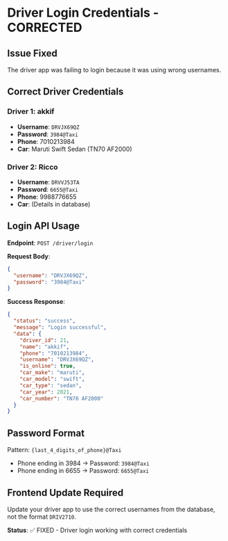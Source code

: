 # Driver Login Credentials - CORRECTED

## Issue Fixed
The driver app was failing to login because it was using wrong usernames.

## Correct Driver Credentials

### Driver 1: akkif
- **Username**: `DRVJX69QZ`
- **Password**: `3984@Taxi`
- **Phone**: 7010213984
- **Car**: Maruti Swift Sedan (TN70 AF2000)

### Driver 2: Ricco  
- **Username**: `DRVVJ53TA`
- **Password**: `6655@Taxi`
- **Phone**: 9988776655
- **Car**: (Details in database)

## Login API Usage

**Endpoint**: `POST /driver/login`

**Request Body**:
```json
{
  "username": "DRVJX69QZ",
  "password": "3984@Taxi"
}
```

**Success Response**:
```json
{
  "status": "success",
  "message": "Login successful",
  "data": {
    "driver_id": 21,
    "name": "akkif",
    "phone": "7010213984",
    "username": "DRVJX69QZ",
    "is_online": true,
    "car_make": "maruti",
    "car_model": "swift",
    "car_type": "sedan",
    "car_year": 2021,
    "car_number": "TN70 AF2000"
  }
}
```

## Password Format
Pattern: `{last_4_digits_of_phone}@Taxi`

- Phone ending in 3984 → Password: `3984@Taxi`
- Phone ending in 6655 → Password: `6655@Taxi`

## Frontend Update Required
Update your driver app to use the correct usernames from the database, not the format `DRIV2710`.

**Status**: ✅ FIXED - Driver login working with correct credentials